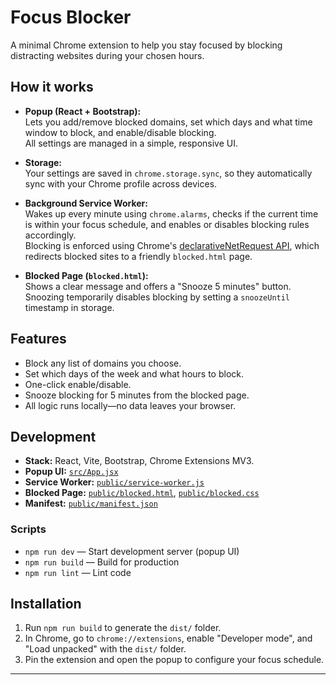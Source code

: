 # Focus Blocker

A minimal Chrome extension to help you stay focused by blocking distracting websites during your chosen hours.

## How it works

- **Popup (React + Bootstrap):**  
  Lets you add/remove blocked domains, set which days and what time window to block, and enable/disable blocking.  
  All settings are managed in a simple, responsive UI.

- **Storage:**  
  Your settings are saved in `chrome.storage.sync`, so they automatically sync with your Chrome profile across devices.

- **Background Service Worker:**  
  Wakes up every minute using `chrome.alarms`, checks if the current time is within your focus schedule, and enables or disables blocking rules accordingly.  
  Blocking is enforced using Chrome's [declarativeNetRequest API](https://developer.chrome.com/docs/extensions/reference/declarativeNetRequest/), which redirects blocked sites to a friendly `blocked.html` page.

- **Blocked Page (`blocked.html`):**  
  Shows a clear message and offers a "Snooze 5 minutes" button.  
  Snoozing temporarily disables blocking by setting a `snoozeUntil` timestamp in storage.

## Features

- Block any list of domains you choose.
- Set which days of the week and what hours to block.
- One-click enable/disable.
- Snooze blocking for 5 minutes from the blocked page.
- All logic runs locally—no data leaves your browser.

## Development

- **Stack:** React, Vite, Bootstrap, Chrome Extensions MV3.
- **Popup UI:** [`src/App.jsx`](src/App.jsx)
- **Service Worker:** [`public/service-worker.js`](public/service-worker.js)
- **Blocked Page:** [`public/blocked.html`](public/blocked.html), [`public/blocked.css`](public/blocked.css)
- **Manifest:** [`public/manifest.json`](public/manifest.json)

### Scripts

- `npm run dev` — Start development server (popup UI)
- `npm run build` — Build for production
- `npm run lint` — Lint code

## Installation

1. Run `npm run build` to generate the `dist/` folder.
2. In Chrome, go to `chrome://extensions`, enable "Developer mode", and "Load unpacked" with the `dist/` folder.
3. Pin the extension and open the popup to configure your focus schedule.

---
